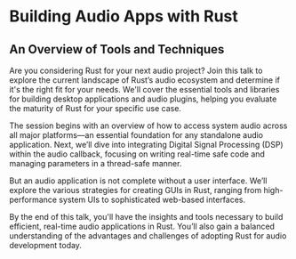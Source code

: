 # Building Audio Apps with Rust
## An Overview of Tools and Techniques

Are you considering Rust for your next audio project? Join this talk to explore the current landscape of Rust’s audio ecosystem and determine if it's the right fit for your needs. We'll cover the essential tools and libraries for building desktop applications and audio plugins, helping you evaluate the maturity of Rust for your specific use case.

The session begins with an overview of how to access system audio across all major platforms—an essential foundation for any standalone audio application. Next, we’ll dive into integrating Digital Signal Processing (DSP) within the audio callback, focusing on writing real-time safe code and managing parameters in a thread-safe manner.

But an audio application is not complete without a user interface. We’ll explore the various strategies for creating GUIs in Rust, ranging from high-performance system UIs to sophisticated web-based interfaces.

By the end of this talk, you'll have the insights and tools necessary to build efficient, real-time audio applications in Rust. You’ll also gain a balanced understanding of the advantages and challenges of adopting Rust for audio development today.
